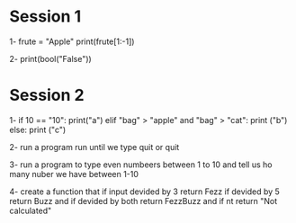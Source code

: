
# Session 1
  1- 
    frute = "Apple"
    print(frute[1:-1])
    
  2- 
    print(bool("False"))
    
 # Session 2
 1-
if 10 == "10":
    print("a")
elif "bag" > "apple" and "bag" > "cat":
   print ("b")
else:
   print ("c")
  
2-  run a program run until we type quit or quit

3- run a program to type even numbeers between 1 to 10 and tell us ho many nuber we have between 1-10

4- create a function that if input devided by 3 return Fezz if devided by 5 return Buzz and if devided by both return FezzBuzz and if nt return "Not calculated"
